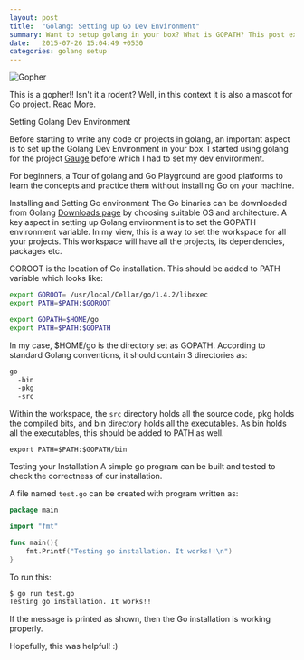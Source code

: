 ```yaml
---
layout: post
title:  "Golang: Setting up Go Dev Environment"
summary: Want to setup golang in your box? What is GOPATH? This post explains how to setup Golang development environment in detail...
date:   2015-07-26 15:04:49 +0530
categories: golang setup
---
```

![Gopher](https://blog.golang.org/gopher/header.jpg "gopher")

This is a gopher!! Isn't it a rodent? Well, in this context it is also a mascot for Go project. Read [More](https://blog.golang.org/gopher).

Setting Golang Dev Environment

Before starting to write any code or projects in golang, an important aspect is to set up the Golang Dev Environment in your box. I started using golang for the project [Gauge](http://getgauge.io) before which I had to set my dev environment.

For beginners, a Tour of golang and Go Playground are good platforms to learn the concepts and practice them without installing Go on your machine.

Installing and Setting Go environment
The Go binaries can be downloaded from Golang [Downloads page](https://golang.org/dl/) by choosing suitable OS and architecture. A key aspect in setting up Golang environment is to set the GOPATH environment variable. In my view, this is a way to set the workspace for all your projects. This workspace will have all the projects, its dependencies, packages etc.

GOROOT is the location of Go installation. This should be added to PATH variable which looks like:

```sh
export GOROOT= /usr/local/Cellar/go/1.4.2/libexec
export PATH=$PATH:$GOROOT

export GOPATH=$HOME/go
export PATH=$PATH:$GOPATH
```

In my case, $HOME/go is the directory set as GOPATH. According to standard Golang conventions, it should contain 3 directories as:

```sh
go
  -bin
  -pkg
  -src
```

Within the workspace, the `src` directory holds all the source code, pkg holds the compiled bits, and bin directory holds all the executables. As bin holds all the executables, this should be added to PATH as well.

```
export PATH=$PATH:$GOPATH/bin
```

Testing your Installation
A simple go program can be built and tested to check the correctness of our installation.

A file named `test.go` can be created with program written as:

```go
package main

import "fmt"

func main(){
	fmt.Printf("Testing go installation. It works!!\n")
}
```

To run this:

```sh
$ go run test.go
Testing go installation. It works!!
```

If the message is printed as shown, then the Go installation is working properly.

Hopefully, this was helpful! :)
